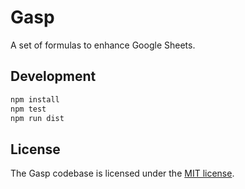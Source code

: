 # Gasp

A set of formulas to enhance Google Sheets.


## Development

```sh
npm install
npm test
npm run dist
```

## License

The Gasp codebase is licensed under the [MIT license](./LICENSE).
